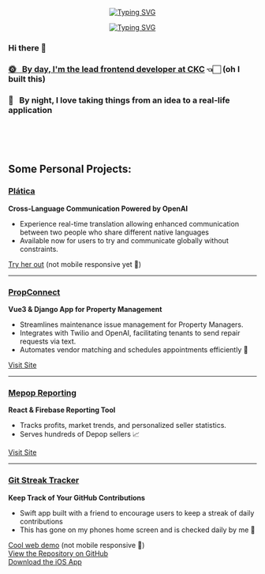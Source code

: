 <p align="center">
  <a href="https://git.io/typing-svg">
    <img src="https://readme-typing-svg.demolab.com?font=Inter&weight=700&size=70&duration=1&pause=1000&color=D0D0D0&center=true&vCenter=true&repeat=false&width=1000&height=80&lines=Sam+Wood" alt="Typing SVG" />
  </a>
</p>

<p align="center">
  <a href="https://git.io/typing-svg">
    <img src="https://readme-typing-svg.demolab.com?font=Inter&weight=700&size=26&duration=10000&pause=2200&color=D0D0D0&center=true&vCenter=true&repeat=true&width=1000&height=80&lines=Software+Developer" alt="Typing SVG" />
  </a>
</p>

<h3>Hi there 👋</h3>

<h3><a href="https://ckcollab.com/">🌞 &nbsp; By day, I'm the lead frontend developer at CKC</a> 👈🏻 (oh I built this)</h3>
<h3>🌙 &nbsp; By night, I love taking things from an idea to a real-life application</h3>

<br><br><br>

<h2>Some Personal Projects:</h2>

<h3><a href="https://www.platica.xyz/">Plática</a></h3>
<b>Cross-Language Communication Powered by OpenAI</b>
<ul>
  <li>Experience real-time translation allowing enhanced communication between two people who share different native languages</li>
  <li>Available now for users to try and communicate globally without constraints.</li>
</ul>
<a href="https://www.platica.xyz/">Try her out</a> (not mobile responsive yet 📵)

<hr>

<h3><a href="https://propconnect.io">PropConnect</a></h3>
<b>Vue3 & Django App for Property Management</b>
<ul>
  <li>Streamlines maintenance issue management for Property Managers.</li>
  <li>Integrates with Twilio and OpenAI, facilitating tenants to send repair requests via text.</li>
  <li>Automates vendor matching and schedules appointments efficiently 📅</li>
</ul>
<a href="https://propconnect.io">Visit Site</a>


<hr>

<h3><a href="https://www.mepopreports.com">Mepop Reporting</a></h3>
<b>React & Firebase Reporting Tool</b>
<ul>
  <li>Tracks profits, market trends, and personalized seller statistics.</li>
  <li>Serves hundreds of Depop sellers 📈</li>
</ul>
<a href="https://www.mepopreports.com">Visit Site</a>

<hr>

<h3><a href="https://git-streak-tracker.herokuapp.com/">Git Streak Tracker</a></h3>
<b>Keep Track of Your GitHub Contributions</b>
<ul>
  <li>Swift app built with a friend to encourage users to keep a streak of daily contributions</li>
  <li>This has gone on my phones home screen and is checked daily by me 📲</li>
</ul>

<a href="https://git-streak-tracker.herokuapp.com/">Cool web demo</a> (not mobile responsive 📵)<br>
<a href="https://github.com/gibsonbailey/git-streak-tracker">View the Repository on GitHub</a><br>
<a href="https://apps.apple.com/us/app/git-streak-tracker/id1663708723">Download the iOS App</a>
